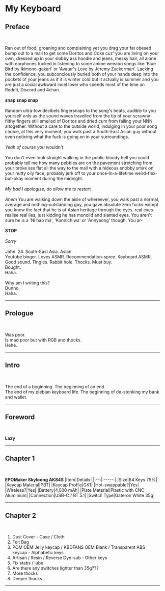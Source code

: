 # My Keyboard

## Preface
<br/>

Ran out of food, groaning and complaining yet you drag your fat obesed bump out to a mall to get some Doritos and Coke cuz' you are living on your own, dressed up in your slobby ass hoodie and jeans, messy hair, all alone with earphones tucked in listening to some anime weeabo songs like 'Blue Bird by Ikimono-gakari' or 'Avatar's Love by Jeremy Zuckerman'.
Lacking the confidence, you subconciously buried both of your hands deep into the pockets of your jeans as if it is winter cold but it actually is summer and you are just a social awkward incel loser who spends most of the time on Reddit, Discord and 4chan.
<br/><br/>
**snap snap snap**
<br/><br/>
Random ultra-low decibels fingersnaps to the song's beats, audible to you yourself only as the sound waves travelled from the tip of your scrawny filthy fingers still smelled of Doritos and dried cum from failing your NNN altogether.
Without a care to the outside world, indulging in your poor song choice, at this very moment, you walk past a South-East Asian guy without even noticing what the fuck is going on in your surroundings.
<br/><br/>
*Yeah of course you wouldn't*
<br/><br/>
You don't even look straight walking in the public bloody hell you could probably tell me how many pebbles are on the pavement stretching from your broke ass flat all the way to the mall with a hideous snobby smirk on your nutty oily face, probably jerk off to your once-in-a-lifetime weird-flex-but-okay moment during the midnight.
<br/><br/>
*My bad I apologise, do allow me to restart*
<br/><br/>
*Ahem* You are walking down the aisle of whereever, you walk past a normal, average and nothing-outstanding guy, you gave absolute zero fucks except you know the fact that he is of Asian heritage through the eyes, real eyes realise real lies, just kidding he has monolid and slanted eyes. You aren't sure he is a 'Ni hao ma', 'Konnichiwa' or 'Annyeong' though. You ar-
<br/><br/>
**STOP**
<br/><br/>
*Sorry*
<br/><br/>
John. 24. South-East Asia. Asian.  
Youtube binger. Loves ASMR. Recommendation-spree. Keyboard ASMR.  
Good sound. Tingles. Rabbit hole. Thocks. Must buy.  
Bought.  
Haha.
<br/><br/>
Why am I writing this?  
Dunno.  
Haha.

---

## Prologue
<br/>

Was poor.  
Is mad poor but with RGB and thocks.  
Hehe.


---

## Intro
<br/>

The end of a beginning. The beginning of an end.  
The end of my plebian keyboard life. The beginning of de-stonking my bank and wallet.  

---

## Foreword
<br/>

**Lazy**

---

## Chapter 1
<br/>

**EPOMaker Skyloong AK84S**
|Item|Details|
|:--:|:-----:|
|Size|84 Keys 75%|
|Keycap Material|PBT|
|Keycap Profile|GK1|
|Hot-swappable?|Yes|
|Wireless?|Yes|
|Battery|4,000 mAh|
|Plate Material|Plastic with CNC Aluminium|
|Connection|USB-C / BT 5.1|
|Switch Type|Gateron White 35g|

---

## Chapter 2
<br/>

1. Dust Cover - Case / Cloth
2. Felt Bag
3. POM OEM Jelly keycap / KBDFANS OEM Blank / Transparent ABS keycap - Alphabetic keys
4. Artisan / Resin / Reverse Dye-sub - Other keys
5. Fix stabs / lube
6. Are there any switches lighter than 35g???
7. More thocks
8. Deeper thocks

---